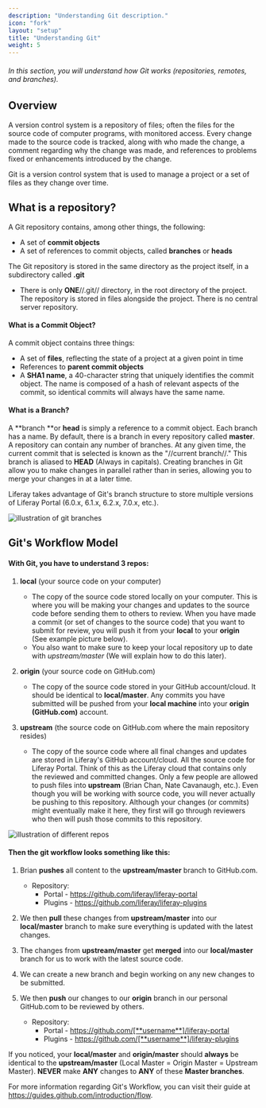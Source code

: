 ```yaml
---
description: "Understanding Git description."
icon: "fork"
layout: "setup"
title: "Understanding Git"
weight: 5
---
```


###### In this section, you will understand how Git works (repositories, remotes, and branches).

<article id="overview">

## Overview

A version control system is a repository of files; often the files for the source code of computer programs, with monitored access. Every change made to the source code is tracked, along with who made the change, a comment regarding why the change was made, and references to problems fixed or enhancements introduced by the change.

Git is a version control system that is used to manage a project or a set of files as they change over time.

</article>

<article id="whatIsRepo">

## What is a repository?

A Git repository contains, among other things, the following:

* A set of **commit objects**
* A set of references to commit objects, called **branches** or **heads**

The Git repository is stored in the same directory as the project itself, in a subdirectory called **.git**

* There is only **ONE**//.git// directory, in the root directory of the project. The repository is stored in files alongside the project. There is no central server repository.

#### What is a Commit Object?

A commit object contains three things:

* A set of **files**, reflecting the state of a project at a given point in time
* References to **parent commit objects**
* A **SHA1 name**, a 40-character string that uniquely identifies the commit object. The name is composed of a hash of relevant aspects of the commit, so identical commits will always have the same name.

#### What is a Branch?

A **branch **or **head** is simply a reference to a commit object. Each branch has a name. By default, there is a branch in every repository called **master**. A repository can contain any number of branches. At any given time, the current commit that is selected is known as the "//current branch//." This branch is aliased to **HEAD** (Always in capitals). Creating branches in Git allow you to make changes in parallel rather than in series, allowing you to merge your changes in at a later time.

Liferay takes advantage of Git's branch structure to store multiple versions of Liferay Portal (6.0.x, 6.1.x, 6.2.x, 7.0.x, etc.).

![illustration of git branches](/images/git-branching.png)

</article>

<article id="gitWorkflow">

## Git's Workflow Model

#### With Git, you have to understand  3 repos:

1. **local** (your source code on your computer)
	- The copy of the source code stored locally on your computer. This is where you will be making your changes and updates to the source code before sending them to others to review. When you have made a commit (or set of changes to the source code) that you want to submit for review, you will push it from your **local** to your **origin** (See example picture below).
	- You also want to make sure to keep your local repository up to date with *upstream/master* (We will explain how to do this later).

2. **origin** (your source code on GitHub.com)
	- The copy of the source code stored in your GitHub account/cloud. It should be identical to **local/master**. Any commits you have submitted will be pushed from your **local machine** into your **origin (GitHub.com)** account.

3. **upstream** (the source code on GitHub.com where the main repository resides)
	- The copy of the source code where all final changes and updates are stored in Liferay's GitHub account/cloud. All the source code for Liferay Portal. Think of this as the Liferay cloud that contains only the reviewed and committed changes. Only a few people are allowed to push files into **upstream** (Brian Chan, Nate Cavanaugh, etc.). Even though you will be working with source code, you will never actually be pushing to this repository. Although your changes (or commits) might eventually make it here, they first will go through reviewers who then will push those commits to this repository.

![illustration of different repos](http://in.liferay.com/documents/114255/c81dda85-cd7e-41b5-bd49-a9a9de154923)

#### Then the git workflow looks something like this:

1. Brian **pushes** all content to the **upstream/master** branch to GitHub.com.
	* Repository:
		- Portal - <https://github.com/liferay/liferay-portal>
		- Plugins - <https://github.com/liferay/liferay-plugins>

2. We then **pull** these changes from **upstream/master** into our **local/master** branch to make sure everything is updated with the latest changes.

3. The changes from **upstream/master** get **merged** into our **local/master** branch for us to work with the latest source code.

4. We can create a new branch and begin working on any new changes to be submitted.

5. We then **push** our changes to our **origin** branch in our personal GitHub.com to be reviewed by others.

	* Repository:
		- Portal - <https://github.com/[**username**]/liferay-portal>
		- Plugins - <https://github.com/[**username**]/liferay-plugins>

If you noticed, your **local/master** and **origin/master** should **always** be identical to the **upstream/master** (Local Master = Origin Master = Upstream Master). **NEVER** make **ANY** changes to **ANY** of these **Master branches**.

For more information regarding Git's Workflow, you can visit their guide at <https://guides.github.com/introduction/flow>.

</article>